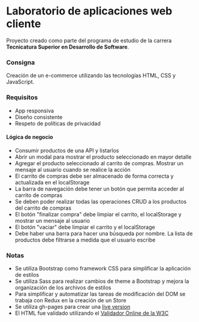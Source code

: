# Laboratorio de aplicaciones web cliente

Proyecto creado como parte del programa de estudio de la carrera <b>Tecnicatura
Superior en Desarrollo de Software</b>.

### Consigna

Creación de un e-commerce utilizando las tecnologías HTML, CSS y JavaScript.

### Requisitos

- App responsiva
- Diseño consistente
- Respeto de políticas de privacidad

#### Lógica de negocio

- Consumir productos de una API y listarlos
- Abrir un modal para mostrar el producto seleccionado en mayor detalle
- Agregar el producto seleccionado al carrito de compras. Mostrar un mensaje al
  usuario cuando se realice la acción
- El carrito de compras debe ser almacenado de forma correcta y actualizada en
  el localStorage
- La barra de navegación debe tener un botón que permita acceder al carrito de
  compras
- Se deben poder realizar todas las operaciones CRUD a los productos del carrito
  de compras
- El botón "finalizar compra" debe limpiar el carrito, el localStorage y mostrar
  un mensaje al usuario
- El botón "vaciar" debe limpiar el carrito y el localStorage
- Debe haber una barra para hacer una búsqueda por nombre. La lista de productos
  debe filtrarse a medida que el usuario escribe

### Notas

- Se utiliza Bootstrap como framework CSS para simplificar la aplicación de
  estilos
- Se utiliza Sass para realizar cambios de theme a Bootstrap y mejora la
  organización de los archivos de estilos
- Para simplificar y automatizar las tareas de modificación del DOM se trabaja
  con Redux en la creación de un Store
- Se utiliza gh-pages para crear una
  [live version](https://kikdras.github.io/laboratorio-web-app/)
- El HTML fue validado utilizando el
  [Validador Online de la W3C](https://validator-w3-org)
